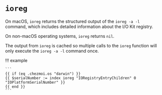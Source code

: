 # `ioreg`

On macOS, `ioreg` returns the structured output of the `ioreg -a -l` command,
which includes detailed information about the I/O Kit registry.

On non-macOS operating systems, `ioreg` returns `nil`.

The output from `ioreg` is cached so multiple calls to the `ioreg` function
will only execute the `ioreg -a -l` command once.

!!! example

    ```
    {{ if (eq .chezmoi.os "darwin") }}
    {{ $serialNumber := index ioreg "IORegistryEntryChildren" 0 "IOPlatformSerialNumber" }}
    {{ end }}
    ```
